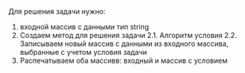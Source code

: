 Для решения задачи нужно:
1. входной массив с данными тип string
2. Создаем метод для решения задачи
    2.1. Алгоритм условия
    2.2. Записываем новый массив с данными из входного массива, выбранные с учетом условия задачи
3. Распечатываем оба массивв: входный и массив с условием
